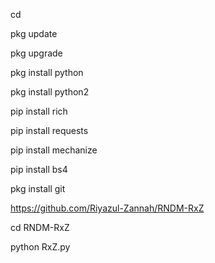 
cd

pkg update

pkg upgrade

pkg install python

pkg install python2

pip install rich

pip install requests

pip install mechanize

pip install bs4

pkg install git

https://github.com/Riyazul-Zannah/RNDM-RxZ

cd RNDM-RxZ

python RxZ.py
